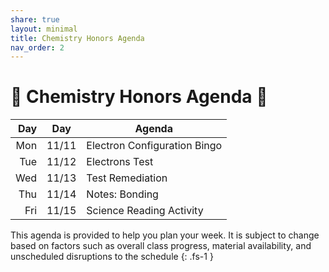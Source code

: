 ```yaml
---
share: true
layout: minimal
title: Chemistry Honors Agenda
nav_order: 2
---
```

# 🧪 Chemistry Honors Agenda 🥽

| Day |  Day  | Agenda                       |
| --: | :---: | ---------------------------- |
| Mon | 11/11 | Electron Configuration Bingo |
| Tue | 11/12 | Electrons Test               |
| Wed | 11/13 | Test Remediation             |
| Thu | 11/14 | Notes: Bonding               |
| Fri | 11/15  | Science Reading Activity     |

This agenda is provided to help you plan your week. It is subject to change based on factors such as overall class progress, material availability, and unscheduled disruptions to the schedule
{: .fs-1 }